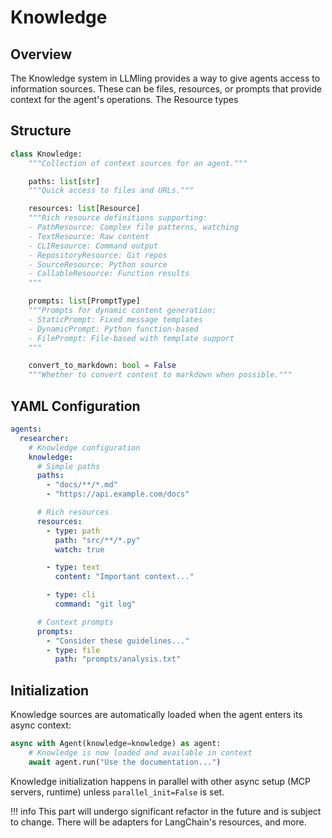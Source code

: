 # Knowledge

## Overview

The Knowledge system in LLMling provides a way to give agents access to information sources. These can be files, resources, or prompts that provide context for the agent's operations.
The Resource types

## Structure

```python
class Knowledge:
    """Collection of context sources for an agent."""

    paths: list[str]
    """Quick access to files and URLs."""

    resources: list[Resource]
    """Rich resource definitions supporting:
    - PathResource: Complex file patterns, watching
    - TextResource: Raw content
    - CLIResource: Command output
    - RepositoryResource: Git repos
    - SourceResource: Python source
    - CallableResource: Function results
    """

    prompts: list[PromptType]
    """Prompts for dynamic content generation:
    - StaticPrompt: Fixed message templates
    - DynamicPrompt: Python function-based
    - FilePrompt: File-based with template support
    """

    convert_to_markdown: bool = False
    """Whether to convert content to markdown when possible."""
```

## YAML Configuration

```yaml
agents:
  researcher:
    # Knowledge configuration
    knowledge:
      # Simple paths
      paths:
        - "docs/**/*.md"
        - "https://api.example.com/docs"

      # Rich resources
      resources:
        - type: path
          path: "src/**/*.py"
          watch: true

        - type: text
          content: "Important context..."

        - type: cli
          command: "git log"

      # Context prompts
      prompts:
        - "Consider these guidelines..."
        - type: file
          path: "prompts/analysis.txt"
```

## Initialization

Knowledge sources are automatically loaded when the agent enters its async context:

```python
async with Agent(knowledge=knowledge) as agent:
    # Knowledge is now loaded and available in context
    await agent.run("Use the documentation...")
```

Knowledge initialization happens in parallel with other async setup (MCP servers, runtime) unless `parallel_init=False` is set.


!!! info
    This part will undergo significant refactor in the future and is subject to change. There will be adapters for LangChain's resources, and more.
